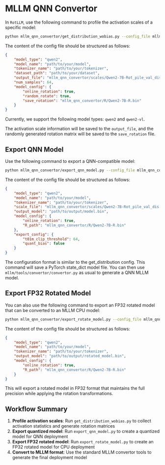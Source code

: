 # MLLM QNN Convertor

In `RotLLM`, use the following command to profile the activation scales of a specific model:

```bash
python mllm_qnn_convertor/get_distribution_wobias.py --config_file mllm_qnn_convertor/config/get_distribution/Qwen2-get-dis.json
```

The content of the config file should be structured as follows:

```json
{
    "model_type": "qwen2",
    "model_name": "path/to/your/model",
    "tokenizer_name": "path/to/your/tokenizer",
    "dataset_path": "path/to/your/dataset",
    "output_file": "mllm_qnn_convertor/scales/Qwen2-7B-Rot_pile_val_dis.json",
    "num_samples": 64,
    "model_config": {
        "online_rotation": true,
        "random_rotate": true,
        "save_rotation": "mllm_qnn_convertor/R/Qwen2-7B-R.bin"
    }
}
```

Currently, we support the following model types: `qwen2` and `qwen2-vl`.

The activation scale information will be saved to the `output_file`, and the randomly generated rotation matrix will be saved to the `save_rotation` file.

## Export QNN Model

Use the following command to export a QNN-compatible model:

```bash
python mllm_qnn_convertor/export_qnn_model.py --config_file mllm_qnn_convertor/config/export/Qwen2-export-qnn.json
```

The content of the config file should be structured as follows:

```json
{
    "model_type": "qwen2",
    "model_name": "path/to/your/model",
    "tokenizer_name": "path/to/your/tokenizer",
    "scale_file": "mllm_qnn_convertor/scales/Qwen2-7B-Rot_pile_val_dis.json",
    "output_model": "path/to/output/model.bin",
    "model_config": {
        "online_rotation": true,
        "R_path": "mllm_qnn_convertor/R/Qwen2-7B-R.bin"
    },
    "export_config": {
        "t01m_clip_threshold": 64,
        "quant_bias": false
    }
}
```

The configuration format is similar to the get_distribution config. This command will save a PyTorch state_dict model file. You can then use `mllm/tools/convertor/convertor.py` as usual to generate a QNN MLLM model.

## Export FP32 Rotated Model

You can also use the following command to export an FP32 rotated model that can be converted to an MLLM CPU model:

```bash
python mllm_qnn_convertor/export_rotate_model.py --config_file mllm_qnn_convertor/config/export/Qwen2-export-rotate.json
```

The content of the config file should be structured as follows:

```json
{
    "model_type": "qwen2",
    "model_name": "path/to/your/model",
    "tokenizer_name": "path/to/your/tokenizer",
    "output_model": "path/to/output/rotated_model.bin",
    "model_config": {
        "online_rotation": true,
        "R_path": "mllm_qnn_convertor/R/Qwen2-7B-R.bin"
    }
}
```

This will export a rotated model in FP32 format that maintains the full precision while applying the rotation transformations.

## Workflow Summary

1. **Profile activation scales**: Run `get_distribution_wobias.py` to collect activation statistics and generate rotation matrices
2. **Export quantized model**: Run `export_qnn_model.py` to create a quantized model for QNN deployment
3. **Export FP32 rotated model**: Run `export_rotate_model.py` to create an FP32 rotated model for CPU deployment
4. **Convert to MLLM format**: Use the standard MLLM convertor tools to generate the final deployment model
